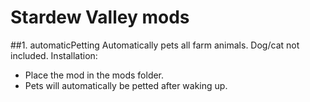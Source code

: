 # Stardew Valley mods

##1. automaticPetting
Automatically pets all farm animals. Dog/cat not included. 
Installation:
- Place the mod in the mods folder.
- Pets will automatically be petted after waking up.
